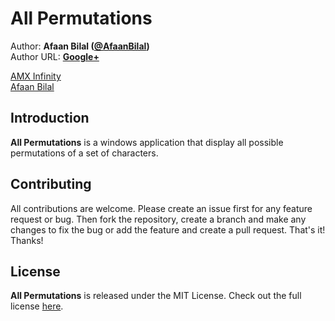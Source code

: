 All Permutations 
==============

Author: **Afaan Bilal ([@AfaanBilal](https://github.com/AfaanBilal))**   
Author URL: **[Google+](https://google.com/+AfaanBilal)**

[AMX Infinity](https://www.amxinfinity.ml)  
[Afaan Bilal](https://afaan.ml)

## Introduction
**All Permutations** is a windows application that display all possible permutations of a set of characters. 

## Contributing
All contributions are welcome. Please create an issue first for any feature request
or bug. Then fork the repository, create a branch and make any changes to fix the bug 
or add the feature and create a pull request. That's it!
Thanks!

## License
**All Permutations** is released under the MIT License.
Check out the full license [here](LICENSE).
